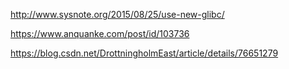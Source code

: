 http://www.sysnote.org/2015/08/25/use-new-glibc/

https://www.anquanke.com/post/id/103736

https://blog.csdn.net/DrottningholmEast/article/details/76651279
